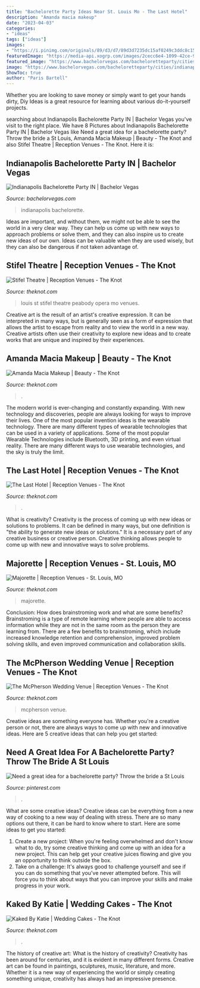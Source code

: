 ```yaml
---
title: "Bachelorette Party Ideas Near St. Louis Mo - The Last Hotel"
description: "Amanda macia makeup"
date: "2023-04-03"
categories:
- "ideas"
tags: ["ideas"]
images:
- "https://i.pinimg.com/originals/89/d3/d7/89d3d7235dc15af0249c3ddc8c15a174.jpg"
featuredImage: "https://media-api.xogrp.com/images/2cecc6e4-1099-42ce-9069-f9dfeab3f925~rs_720.480"
featured_image: "https://www.bachelorvegas.com/bacheloretteparty/cities/indianapolis/indianapolis.jpg"
image: "https://www.bachelorvegas.com/bacheloretteparty/cities/indianapolis/indianapolis.jpg"
ShowToc: true
author: "Paris Bartell"
---
```



Whether you are looking to save money or simply want to get your hands dirty, Diy Ideas is a great resource for learning about various do-it-yourself projects.

	

		
searching about Indianapolis Bachelorette Party IN | Bachelor Vegas you've visit to the right place. We have 8 Pictures about Indianapolis Bachelorette Party IN | Bachelor Vegas like Need a great idea for a bachelorette party? Throw the bride a St Louis, Amanda Macia Makeup | Beauty - The Knot and also Stifel Theatre | Reception Venues - The Knot. Here it is:
		
    
## Indianapolis Bachelorette Party IN | Bachelor Vegas

<img loading=lazy src="https://www.bachelorvegas.com/bacheloretteparty/cities/indianapolis/indianapolis.jpg" onerror="this.onerror=null;this.src='https://tse4.mm.bing.net/th?id=OIP.auFFB_5g7Y-XYX72qDzqqAHaCA&amp;pid=15.1';" alt="Indianapolis Bachelorette Party IN | Bachelor Vegas">

_Source: bachelorvegas.com_

>indianapolis bachelorette. 

	

Ideas are important, and without them, we might not be able to see the world in a very clear way. They can help us come up with new ways to approach problems or solve them, and they can also inspire us to create new ideas of our own. Ideas can be valuable when they are used wisely, but they can also be dangerous if not taken advantage of.

    
## Stifel Theatre | Reception Venues - The Knot

<img loading=lazy src="https://media-api.xogrp.com/images/2cecc6e4-1099-42ce-9069-f9dfeab3f925~rs_720.480" onerror="this.onerror=null;this.src='https://tse4.mm.bing.net/th?id=OIP.ytMX0HsNg7my5GDqTv4rKQHaE0&amp;pid=15.1';" alt="Stifel Theatre | Reception Venues - The Knot">

_Source: theknot.com_

>louis st stifel theatre peabody opera mo venues. 

	

Creative art is the result of an artist's creative expression. It can be interpreted in many ways, but is generally seen as a form of expression that allows the artist to escape from reality and to view the world in a new way. Creative artists often use their creativity to explore new ideas and to create works that are unique and inspired by their experiences.

    
## Amanda Macia Makeup | Beauty - The Knot

<img loading=lazy src="https://media-api.xogrp.com/images/0e89d61c-882a-405e-8061-3bb5ba1d7083~rs_720.480" onerror="this.onerror=null;this.src='https://tse4.mm.bing.net/th?id=OIP.RLQNCNKQGRdknJrYyQ7qQQHaE8&amp;pid=15.1';" alt="Amanda Macia Makeup | Beauty - The Knot">

_Source: theknot.com_

>. 

	

The modern world is ever-changing and constantly expanding. With new technology and discoveries, people are always looking for ways to improve their lives. One of the most popular invention ideas is the wearable technology. There are many different types of wearable technologies that can be used in a variety of applications. Some of the most popular Wearable Technologies include Bluetooth, 3D printing, and even virtual reality. There are many different ways to use wearable technologies, and the sky is truly the limit.

    
## The Last Hotel | Reception Venues - The Knot

<img loading=lazy src="https://media-api.xogrp.com/images/11175d97-656c-45cd-8a93-08d0ff534d56~rs_720.480" onerror="this.onerror=null;this.src='https://tse3.mm.bing.net/th?id=OIP.5T10rX2yykyq5RO90EHDXQHaE8&amp;pid=15.1';" alt="The Last Hotel | Reception Venues - The Knot">

_Source: theknot.com_

>. 

	

What is creativity?
Creativity is the process of coming up with new ideas or solutions to problems. It can be defined in many ways, but one definition is "the ability to generate new ideas or solutions." It is a necessary part of any creative business or creative person. Creative thinking allows people to come up with new and innovative ways to solve problems.

    
## Majorette | Reception Venues - St. Louis, MO

<img loading=lazy src="https://media-api.xogrp.com/images/1cfbf69b-ee61-496b-aab1-8951891730f7~rs_320.480" onerror="this.onerror=null;this.src='https://tse4.mm.bing.net/th?id=OIP.H3UnKWa4A4h0UpeLmSYqjwAAAA&amp;pid=15.1';" alt="Majorette | Reception Venues - St. Louis, MO">

_Source: theknot.com_

>majorette. 

	

Conclusion: How does brainstroming work and what are some benefits?
Brainstroming is a type of remote learning where people are able to access information while they are not in the same room as the person they are learning from. There are a few benefits to brainstroming, which include increased knowledge retention and comprehension, improved problem solving skills, and even improved communication and collaboration skills.

    
## The McPherson Wedding Venue | Reception Venues - The Knot

<img loading=lazy src="https://media-api.xogrp.com/images/8a081f24-55f5-4db9-8746-cbda187411ad~rs_321.480" onerror="this.onerror=null;this.src='https://tse2.mm.bing.net/th?id=OIP.htFBPuMwvyFRThau2LYWDQAAAA&amp;pid=15.1';" alt="The McPherson Wedding Venue | Reception Venues - The Knot">

_Source: theknot.com_

>mcpherson venue. 

	

Creative ideas are something everyone has. Whether you're a creative person or not, there are always ways to come up with new and innovative ideas. Here are 5 creative ideas that can help you get started: 

    
## Need A Great Idea For A Bachelorette Party? Throw The Bride A St Louis

<img loading=lazy src="https://i.pinimg.com/originals/89/d3/d7/89d3d7235dc15af0249c3ddc8c15a174.jpg" onerror="this.onerror=null;this.src='https://tse4.mm.bing.net/th?id=OIP.QYBv7m-VEymA-__2ESxCKAHaE7&amp;pid=15.1';" alt="Need a great idea for a bachelorette party? Throw the bride a St Louis">

_Source: pinterest.com_

>. 

	

What are some creative ideas?
Creative ideas can be everything from a new way of cooking to a new way of dealing with stress. There are so many options out there, it can be hard to know where to start. Here are some ideas to get you started: 
1. Create a new project: When you're feeling overwhelmed and don't know what to do, try some creative thinking and come up with an idea for a new project. This can help get your creative juices flowing and give you an opportunity to think outside the box.
2. Take on a challenge: It's always good to challenge yourself and see if you can do something that you've never attempted before. This will force you to think about ways that you can improve your skills and make progress in your work. 

    
## Kaked By Katie | Wedding Cakes - The Knot

<img loading=lazy src="https://media-api.xogrp.com/images/bdb7d3f2-6d7c-45ec-be0f-9a471cb25ab0~rs_320.480" onerror="this.onerror=null;this.src='https://tse3.mm.bing.net/th?id=OIP.TosjTz-CfkZ5xmpREofbWQAAAA&amp;pid=15.1';" alt="Kaked By Katie | Wedding Cakes - The Knot">

_Source: theknot.com_

>. 

	

The history of creative art: What is the history of creativity?
Creativity has been around for centuries, and it is evident in many different forms. Creative art can be found in paintings, sculptures, music, literature, and more. Whether it is a new way of experiencing the world or simply creating something unique, creativity has always had an impressive presence.

